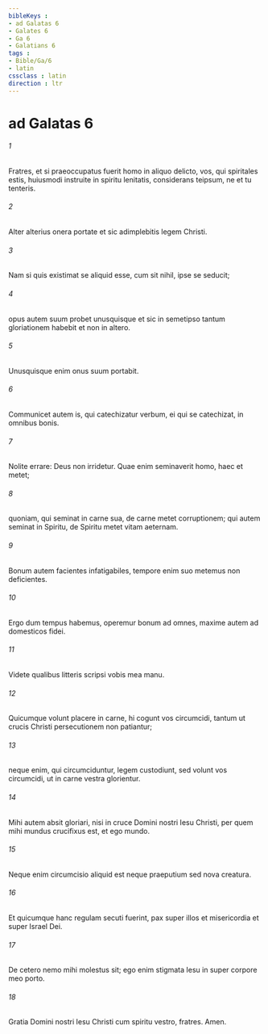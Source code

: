 ```yaml
---
bibleKeys : 
- ad Galatas 6
- Galates 6
- Ga 6
- Galatians 6
tags : 
- Bible/Ga/6
- latin
cssclass : latin
direction : ltr
---
```


# ad Galatas 6

###### 1
Fratres, et si praeoccupatus fuerit homo in aliquo delicto, vos, qui spiritales estis, huiusmodi instruite in spiritu lenitatis, considerans teipsum, ne et tu tenteris. 
###### 2
Alter alterius onera portate et sic adimplebitis legem Christi. 
###### 3
Nam si quis existimat se aliquid esse, cum sit nihil, ipse se seducit; 
###### 4
opus autem suum probet unusquisque et sic in semetipso tantum gloriationem habebit et non in altero. 
###### 5
Unusquisque enim onus suum portabit.
###### 6
Communicet autem is, qui catechizatur verbum, ei qui se catechizat, in omnibus bonis. 
###### 7
Nolite errare: Deus non irridetur. Quae enim seminaverit homo, haec et metet; 
###### 8
quoniam, qui seminat in carne sua, de carne metet corruptionem; qui autem seminat in Spiritu, de Spiritu metet vitam aeternam. 
###### 9
Bonum autem facientes infatigabiles, tempore enim suo metemus non deficientes. 
###### 10
Ergo dum tempus habemus, operemur bonum ad omnes, maxime autem ad domesticos fidei.
###### 11
Videte qualibus litteris scripsi vobis mea manu. 
###### 12
Quicumque volunt placere in carne, hi cogunt vos circumcidi, tantum ut crucis Christi persecutionem non patiantur; 
###### 13
neque enim, qui circumciduntur, legem custodiunt, sed volunt vos circumcidi, ut in carne vestra glorientur. 
###### 14
Mihi autem absit gloriari, nisi in cruce Domini nostri Iesu Christi, per quem mihi mundus crucifixus est, et ego mundo. 
###### 15
Neque enim circumcisio aliquid est neque praeputium sed nova creatura. 
###### 16
Et quicumque hanc regulam secuti fuerint, pax super illos et misericordia et super Israel Dei.
###### 17
De cetero nemo mihi molestus sit; ego enim stigmata Iesu in super corpore meo porto.
###### 18
Gratia Domini nostri Iesu Christi cum spiritu vestro, fratres. Amen.
